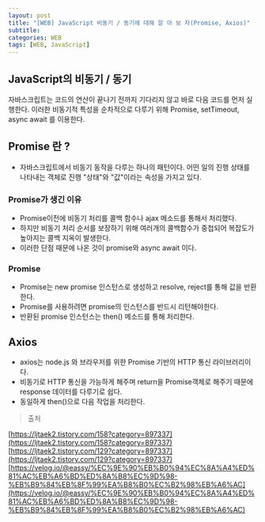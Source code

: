 ```yaml
---
layout: post
title: "[WEB] JavaScript 비동기 / 동기에 대해 알 아 보 자(Promise, Axios)"
subtitle:
categories: WEB
tags: [WEB, JavaScript]
---
```


## JavaScript의 비동기 / 동기

자바스크립트는 코드의 연산이 끝나기 전까지 기다리지 않고 바로 다음 코드를 먼저 실행한다.
이러한 비동기적 특성을 순차적으로 다루기 위해 Promise, setTimeout, async await 를 이용한다.

## Promise 란 ?

- 자바스크립트에서 비동기 동작을 다루는 하나의 패턴이다. 어떤 일의 진행 상태를 나타내는 객체로 진행 "상태"와 "값"이라는 속성을 가지고 있다.

### Promise가 생긴 이유

- Promise이전에 비동기 처리를 콜백 함수나 ajax 메소드를 통해서 처리했다.
- 하지만 비동기 처리 순서를 보장하기 위해 여러개의 콜백함수가 중첩되어 복잡도가 높아지는 콜백 지옥이 발생한다.
- 이러한 단점 때문에 나온 것이 promise와 async await 이다.

### Promise

- Promise는 new promise 인스턴스로 생성하고 resolve, reject를 통해 값을 반환한다.
- Promise를 사용하려면 promise의 인스턴스를 반드시 리턴해야한다.
- 반환된 promise 인스턴스는 then() 메소드를 통해 처리한다.

## Axios

- axios는 node.js 와 브라우저를 위한 Promise 기반의 HTTP 통신 라이브러리이다.
- 비동기로 HTTP 통신을 가능하게 해주며 return을 Promise객체로 해주기 때문에 response 데이터를 다루기로 쉽다.
- 동일하게 then()으로 다음 작업을 처리한다.

> 출처

[https://ljtaek2.tistory.com/158?category=897337](https://ljtaek2.tistory.com/158?category=897337)
[https://ljtaek2.tistory.com/129?category=897337](https://ljtaek2.tistory.com/129?category=897337)
[https://velog.io/@eassy/%EC%9E%90%EB%B0%94%EC%8A%A4%ED%81%AC%EB%A6%BD%ED%8A%B8%EC%9D%98-%EB%B9%84%EB%8F%99%EA%B8%B0%EC%B2%98%EB%A6%AC](https://velog.io/@eassy/%EC%9E%90%EB%B0%94%EC%8A%A4%ED%81%AC%EB%A6%BD%ED%8A%B8%EC%9D%98-%EB%B9%84%EB%8F%99%EA%B8%B0%EC%B2%98%EB%A6%AC)
